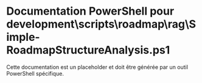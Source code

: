 # Documentation PowerShell pour development\scripts\roadmap\rag\Simple-RoadmapStructureAnalysis.ps1

Cette documentation est un placeholder et doit être générée par un outil PowerShell spécifique.
